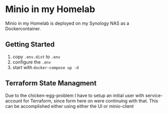 # Minio in my Homelab

Minio in my Homelab is deployed on my Synology NAS as a Dockercontainer. 

## Getting Started

1. copy `.env.dist` to `.env`
2. configure the `.env`
3. start with `docker-compose up -d`


## Terraform State Managment
Due to the chicken-egg-problem I have to setup an initial user with service-account for Terraform, since form here on were continuing with that.
This can be accomplished either using either the UI or minio-client

